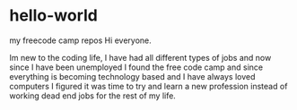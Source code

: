 # hello-world
my freecode camp repos
Hi everyone.

Im new to the coding life, I have had all different types of jobs and now since I have been unemployed I found
the free code camp and since everything is becoming technology based and I have always loved computers I figured
it was time to try and learn a new profession instead of working dead end jobs for the rest of my life. 
